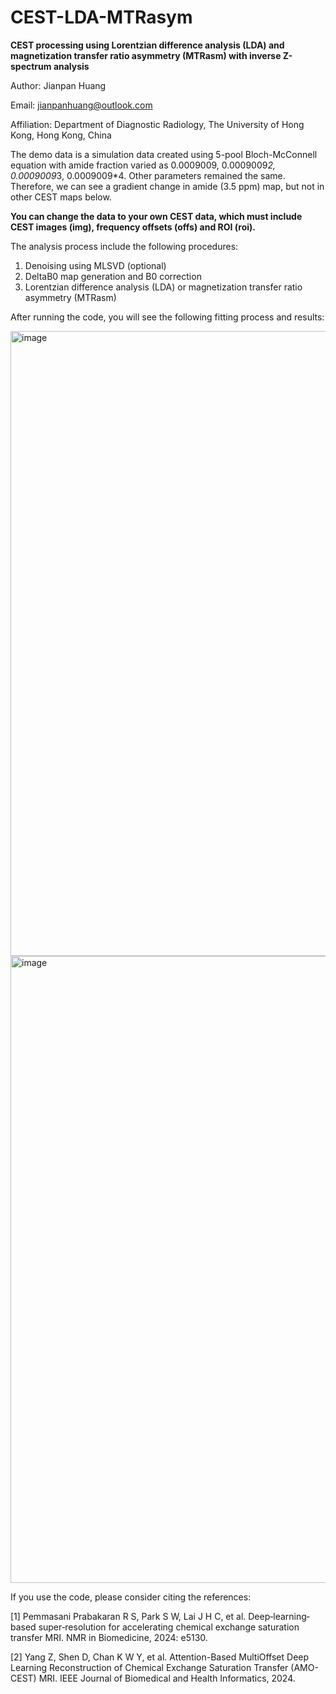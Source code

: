# CEST-LDA-MTRasym

**CEST processing using Lorentzian difference analysis (LDA) and magnetization transfer ratio asymmetry (MTRasm) with inverse Z-spectrum analysis**

Author: Jianpan Huang

Email: jianpanhuang@outlook.com

Affiliation: Department of Diagnostic Radiology, The University of Hong Kong, Hong Kong, China

The demo data is a simulation data created using 5-pool Bloch-McConnell equation with amide fraction varied as 0.0009009, 0.0009009*2, 0.0009009*3, 0.0009009*4. Other parameters remained the same. Therefore, we can see a gradient change in amide (3.5 ppm) map, but not in other CEST maps below.

**You can change the data to your own CEST data, which must include CEST images (img), frequency offsets (offs) and ROI (roi).**

The analysis process include the following procedures:

1. Denoising using MLSVD (optional)
3. DeltaB0 map generation and B0 correction
5. Lorentzian difference analysis (LDA) or magnetization transfer ratio asymmetry (MTRasm)

After running the code, you will see the following fitting process and results:

<img width="1000" alt="image" src="https://github.com/JianpanHuang/CEST-MPLF/assets/43700029/60f6d1e7-0839-4a6b-ab21-ba03b1df7386">

<img width="1003" alt="image" src="https://github.com/JianpanHuang/CEST-LDA-MTRasym/assets/43700029/29303653-c137-4300-9642-9d753ee7ca1d">

If you use the code, please consider citing the references:

[1] Pemmasani Prabakaran R S, Park S W, Lai J H C, et al. Deep‐learning‐based super‐resolution for accelerating chemical exchange saturation transfer MRI. NMR in Biomedicine, 2024: e5130.

[2] Yang Z, Shen D, Chan K W Y, et al. Attention-Based MultiOffset Deep Learning Reconstruction of Chemical Exchange Saturation Transfer (AMO-CEST) MRI. IEEE Journal of Biomedical and Health Informatics, 2024.
